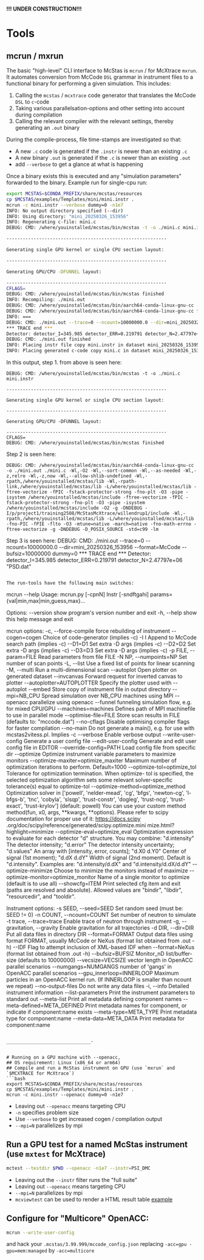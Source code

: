 **!!! UNDER CONSTRUCTION!!!**


# Tools
## mcrun / mxrun
The basic "high-level" CLI interface to McStas is `mcrun` / for McXtrace `mxrun`. It automates conversion from McCode `DSL` grammar in instrument files to a functional binary for performing a given simulation. This includes:
1. Calling the `mcstas` / `mcxtrace` code generator that translates the McCode `DSL` to `c`-code
2. Taking various parallelsation-options and other setting into account during compilation
3. Calling the relevant compiler with the relevant settings, thereby generating an `.out` binary

During the compile-process, file time-stamps are investigated so that:
* A new `.c` code is generated if the `.instr` is newer than an existing `.c`
* A new binary `.out` is generated if the `.c` is newer than an existing `.out`
* add `--verbose` to get a glance at what is happening

Once a binary exists this is executed and any "simulation parameters" forwarded to the binary. Example run for single-cpu run:
```bash
export MCSTAS=$CONDA_PREFIX/share/mcstas/resources
cp $MCSTAS/examples/Templates/mini/mini.instr .
mcrun -c mini.instr --verbose dummy=0 -n1e7
INFO: No output directory specified (--dir)
INFO: Using directory: "mini_20250326_153956"
INFO: Regenerating c-file: mini.c
DEBUG: CMD: /where/youinstalled/mcstas/bin/mcstas -t -o ./mini.c mini.instr

-----------------------------------------------------------

Generating single GPU kernel or single CPU section layout: 

-----------------------------------------------------------

Generating GPU/CPU -DFUNNEL layout:

-----------------------------------------------------------
CFLAGS=
DEBUG: CMD: /where/youinstalled/mcstas/bin/mcstas finished
INFO: Recompiling: ./mini.out
DEBUG: CMD: /where/youinstalled/mcstas/bin/aarch64-conda-linux-gnu-cc -o ./mini.out ./mini.c -Wl,-O2 -Wl,--sort-common -Wl,--as-needed -Wl,-z,relro -Wl,-z,now -Wl,--allow-shlib-undefined -Wl,-rpath,/where/youinstalled/mcstas/lib -Wl,-rpath-link,/where/youinstalled/mcstas/lib -L/where/youinstalled/mcstas/lib -ftree-vectorize -fPIC -fstack-protector-strong -fno-plt -O3 -pipe -isystem /where/youinstalled/mcstas/include -ftree-vectorize -fPIC -fstack-protector-strong -fno-plt -O3 -pipe -isystem /where/youinstalled/mcstas/include -O2 -g -DNDEBUG -I/p/project1/training2508/McStasMcXtrace/willendrup1/include -Wl,-rpath,/where/youinstalled/mcstas/lib -L/where/youinstalled/mcstas/lib -fno-PIC -fPIE -flto -O3 -mtune=native -march=native -fno-math-errno -ftree-vectorize -g -DNDEBUG -D_POSIX_SOURCE -std=c99 -lm
DEBUG: CMD: /where/youinstalled/mcstas/bin/aarch64-conda-linux-gnu-cc finished
INFO: ===
DEBUG: CMD: ./mini.out --trace=0 --ncount=10000000.0 --dir=mini_20250326_153956 --format=McCode --bufsiz=10000000 dummy=0
*** TRACE end *** 
Detector: detector_I=345.985 detector_ERR=0.219791 detector_N=2.47797e+06 "PSD.dat"
DEBUG: CMD: ./mini.out finished
INFO: Placing instr file copy mini.instr in dataset mini_20250326_153956
INFO: Placing generated c-code copy mini.c in dataset mini_20250326_153956
```
In this output, step 1. from above is seen here:
```
DEBUG: CMD: /where/youinstalled/mcstas/bin/mcstas -t -o ./mini.c mini.instr

-----------------------------------------------------------

Generating single GPU kernel or single CPU section layout: 

-----------------------------------------------------------

Generating GPU/CPU -DFUNNEL layout:

-----------------------------------------------------------
CFLAGS=
DEBUG: CMD: /where/youinstalled/mcstas/bin/mcstas finished
```
Step 2 is seen here:
```
DEBUG: CMD: /where/youinstalled/mcstas/bin/aarch64-conda-linux-gnu-cc -o ./mini.out ./mini.c -Wl,-O2 -Wl,--sort-common -Wl,--as-needed -Wl,-z,relro -Wl,-z,now -Wl,--allow-shlib-undefined -Wl,-rpath,/where/youinstalled/mcstas/lib -Wl,-rpath-link,/where/youinstalled/mcstas/lib -L/where/youinstalled/mcstas/lib -ftree-vectorize -fPIC -fstack-protector-strong -fno-plt -O3 -pipe -isystem /where/youinstalled/mcstas/include -ftree-vectorize -fPIC -fstack-protector-strong -fno-plt -O3 -pipe -isystem /where/youinstalled/mcstas/include -O2 -g -DNDEBUG -I/p/project1/training2508/McStasMcXtrace/willendrup1/include -Wl,-rpath,/where/youinstalled/mcstas/lib -L/where/youinstalled/mcstas/lib -fno-PIC -fPIE -flto -O3 -mtune=native -march=native -fno-math-errno -ftree-vectorize -g -DNDEBUG -D_POSIX_SOURCE -std=c99 -lm
```
Step 3 is seen here:
DEBUG: CMD: ./mini.out --trace=0 --ncount=10000000.0 --dir=mini_20250326_153956 --format=McCode --bufsiz=10000000 dummy=0
*** TRACE end *** 
Detector: detector_I=345.985 detector_ERR=0.219791 detector_N=2.47797e+06 "PSD.dat"
```

The run-tools have the following main switches:
```
mcrun --help
Usage: mcrun.py [-cpnN] Instr [-sndftgahi] params={val|min,max|min,guess,max}...

Options:
  --version             show program's version number and exit
  -h, --help            show this help message and exit

  mcrun options:
    -c, --force-compile
                        force rebuilding of instrument
    --cogen=cogen       Choice of code-generator (implies -c)
    -I I                Append to McCode search path (implies -c)
    --D1=D1             Set extra -D args (implies -c)
    --D2=D2             Set extra -D args (implies -c)
    --D3=D3             Set extra -D args (implies -c)
    -p FILE, --param=FILE
                        Read parameters from file FILE
    -N NP, --numpoints=NP
                        Set number of scan points
    -L, --list          Use a fixed list of points for linear scanning
    -M, --multi         Run a multi-dimensional scan
    --autoplot          Open plotter on generated dataset
    --invcanvas         Forward request for inverted canvas to plotter
    --autoplotter=AUTOPLOTTER
                        Specify the plotter used with --autoplot
    --embed             Store copy of instrument file in output directory
    --mpi=NB_CPU        Spread simulation over NB_CPU machines using MPI
    --openacc           parallelize using openacc
    --funnel            funneling simulation flow, e.g. for mixed CPU/GPU
    --machines=machines
                        Defines path of MPI machinefile to use in parallel
                        mode
    --optimise-file=FILE
                        Store scan results in FILE (defaults to: "mccode.dat")
    --no-cflags         Disable optimising compiler flags for faster
                        compilation
    --no-main           Do not generate a main(), e.g. for use with
                        mcstas2vitess.pl. Implies -c
    --verbose           Enable verbose output
    --write-user-config
                        Generate a user config file
    --edit-user-config  Generate and edit user config file in EDITOR
    --override-config=PATH
                        Load config file from specific dir
    --optimize          Optimize instrument variable parameters to maximize
                        monitors
    --optimize-maxiter=optimize_maxiter
                        Maximum number of optimization iterations to perform.
                        Default=1000
    --optimize-tol=optimize_tol
                        Tolerance for optimization termination. When optimize-
                        tol is specified, the selected optimization algorithm
                        sets some relevant solver-specific tolerance(s) equal
                        to optimize-tol
    --optimize-method=optimize_method
                        Optimization solver in ['powell', 'nelder-mead', 'cg',
                        'bfgs', 'newton-cg', 'l-bfgs-b', 'tnc', 'cobyla',
                        'slsqp', 'trust-constr', 'dogleg', 'trust-ncg',
                        'trust-exact', 'trust-krylov'] (default: powell) You
                        can use your custom method method(fun, x0, args,
                        **kwargs, **options). Please refer to scipy
                        documentation for proper use of it: https://docs.scipy
                        .org/doc/scipy/reference/generated/scipy.optimize.mini
                        mize.html?highlight=minimize
    --optimize-eval=optimize_eval
                        Optimization expression to evaluate for each detector
                        "d" structure. You may combine: "d.intensity" The
                        detector intensity; "d.error"     The detector
                        intensity uncertainty; "d.values"    An array with
                        [intensity, error, counts]; "d.X0 d.Y0"   Center of
                        signal (1st moment); "d.dX d.dY"   Width  of signal
                        (2nd moment). Default is "d.intensity". Examples are:
                        "d.intensity/d.dX" and "d.intensity/d.dX/d.dY"
    --optimize-minimize
                        Choose to minimize the monitors instead of maximize
    --optimize-monitor=optimize_monitor
                        Name of a single monitor to optimize (default is to
                        use all)
    --showcfg=ITEM      Print selected cfg item and exit (paths are resolved
                        and absolute). Allowed values are "bindir", "libdir",
                        "resourcedir", and "tooldir".

  Instrument options:
    -s SEED, --seed=SEED
                        Set random seed (must be: SEED != 0)
    -n COUNT, --ncount=COUNT
                        Set number of neutron to simulate
    -t trace, --trace=trace
                        Enable trace of neutron through instrument
    -g, --gravitation, --gravity
                        Enable gravitation for all trajectories
    -d DIR, --dir=DIR   Put all data files in directory DIR
    --format=FORMAT     Output data files using format FORMAT, usually McCode
                        or NeXus (format list obtained from <instr>.out -h)
    --IDF               Flag to attempt inclusion of XML-based IDF when
                        --format=NeXus (format list obtained from <instr>.out
                        -h)
    --bufsiz=BUFSIZ     Monitor_nD list/buffer-size (defaults to 10000000)
    --vecsize=VECSIZE   vector length in OpenACC parallel scenarios
    --numgangs=NUMGANGS
                        number of 'gangs' in OpenACC parallel scenarios
    --gpu_innerloop=INNERLOOP
                        Maximum particles in an OpenACC kernel run. (If
                        INNERLOOP is smaller than ncount we repeat)
    --no-output-files   Do not write any data files
    -i, --info          Detailed instrument information
    --list-parameters   Print the instrument parameters to standard out
    --meta-list         Print all metadata defining component names
    --meta-defined=META_DEFINED
                        Print metadata names for component, or indicate if
                        component:name exists
    --meta-type=META_TYPE
                        Print metadata type for component:name
    --meta-data=META_DATA
                        Print metadata for component:name
```

_______________________________-


# Running on a GPU machine with --openacc, 
## OS requirement: Linux (x86_64 or arm64)
## Compile and run a McStas instrument on GPU (use `mxrun` and `$MCXTRACE for McXtrace`)
```bash
export MCSTAS=$CONDA_PREFIX/share/mcstas/resources
cp $MCSTAS/examples/Templates/mini/mini.instr .
mcrun -c mini.instr --openacc dummy=0 -n1e7
```
* Leaving out `--openacc` means targeting CPU
* `-n` specifies problem size
* Use `--verbose` to get increased cogen / compilation output
* `--mpi=N` parallelizes by mpi


## Run a GPU test for a named McStas instrument (use `mxtest` for McXtrace)
```bash 
mctest --testdir $PWD --openacc -n1e7 --instr=PSI_DMC
```
* Leaving out the `--instr` filter runs the "full suite"
* Leaving out `--openacc` means targeting CPU
* `--mpi=N` parallelizes by mpi
* `mcviewtest` can be used to render a HTML result table [example](https://new-nightly.mcstas.org/2025-03-14_output.html) 



## Configure for "Multicore" OpenACC:
```bash
mcrun --write-user-config
```
and hack your `.mcstas/3.99.999/mccode_config.json` replacing `-acc=gpu -gpu=mem:managed` by `-acc=multicore`
